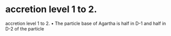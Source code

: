 # accretion level 1 to 2.

accretion level 1 to 2.
•    The particle base of Agartha is half in D-1 and half in D-2 of the particle